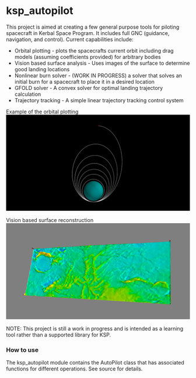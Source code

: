 # ksp_autopilot
This project is aimed at creating a few general purpose tools for piloting spacecraft in Kerbal Space Program.  It includes full GNC (guidance, navigation, and control).  Current capabilities include:

* Orbital plotting - plots the spacecrafts current orbit including drag models (assuming coefficients provided) for arbitrary bodies
* Vision based surface analysis - Uses images of the surface to determine good landing locations
* Nonlinear burn solver - (WORK IN PROGRESS) a solver that solves an initial burn for a spacecraft to place it in a desired location
* GFOLD solver - A convex solver for optimal landing trajectory calculation
* Trajectory tracking - A simple linear trajectory tracking control system


Example of the orbital plotting
![decaying orbit](decaying_orbit.png)

Vision based surface reconstruction
![surface reconstruction](terrain_snapshot.png)


NOTE: This project is still a work in progress and is intended as a learning tool rather than a supported library for KSP.

### How to use
The ksp_autopilot module contains the AutoPilot class that has associated functions for different operations.  See source for details.

